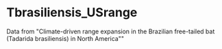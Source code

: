 # Tbrasiliensis_USrange
Data from "Climate-driven range expansion in the Brazilian free-tailed bat (Tadarida brasiliensis) in North America""
